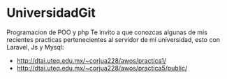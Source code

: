 # UniversidadGit
 Programacion de POO y php
Te invito a que conozcas algunas de mis recientes practicas pertenecientes al servidor de mi universidad, esto con Laravel, Js y Mysql:

- http://dtai.uteq.edu.mx/~corjua228/awos/practica1/
- http://dtai.uteq.edu.mx/~corjua228/awos/practica5/public/
